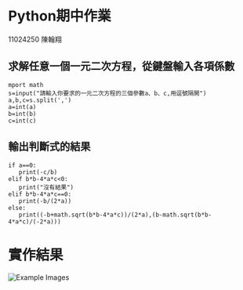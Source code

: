 # Python期中作業
11024250 陳翰翔
## 求解任意一個一元二次方程，從鍵盤輸入各項係數
```
mport math
s=input("請輸入你要求的一元二次方程的三個參數a、b、c,用逗號隔開")
a,b,c=s.split(',')
a=int(a)
b=int(b)
c=int(c)
```
## 輸出判斷式的結果
```
if a==0:
   print(-c/b)
elif b*b-4*a*c<0:
   print("沒有結果")
elif b*b-4*a*c==0:
   print(-b/(2*a))
else:
   print((-b+math.sqrt(b*b-4*a*c))/(2*a),(b-math.sqrt(b*b-4*a*c)/(-2*a)))
```
# 實作結果
![Example Images](2.png.png)
